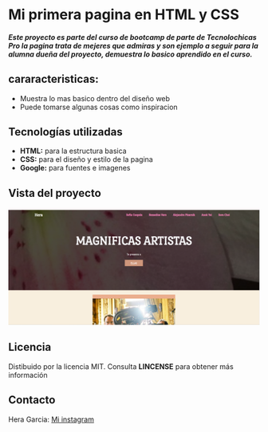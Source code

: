<h1>Mi primera pagina en HTML y CSS</h1>
<h5>Este proyecto es parte del curso de bootcamp de parte de Tecnolochicas Pro
la pagina trata de mejeres que admiras y son ejemplo a seguir para la alumna dueña 
del proyecto, demuestra lo basico aprendido en el curso.</h5>

## cararacteristicas:
+ Muestra lo mas basico dentro del diseño web
+ Puede tomarse algunas cosas como inspiracion

## Tecnologías utilizadas
+ **HTML:** para la estructura basica
+ **CSS:** para el diseño y estilo de la pagina
+ **Google:** para fuentes e imagenes

## Vista del proyecto
![DEMO](/imagenes/CapturaMiprimerapagina.png)

## Licencia
Distibuido por la licencia MIT. Consulta **LINCENSE** para obtener más información

## Contacto
Hera Garcia: [Mi instagram](https://www.instagram.com/kali_hera_976cv?igsh=MTIzdWV1MG4weXpvcQ==)

